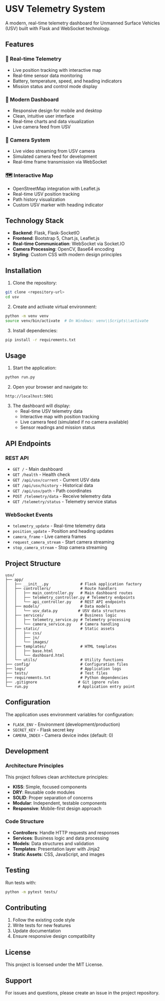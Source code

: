 # USV Telemetry System

A modern, real-time telemetry dashboard for Unmanned Surface Vehicles (USV) built with Flask and WebSocket technology.

## Features

### 🚢 Real-time Telemetry
- Live position tracking with interactive map
- Real-time sensor data monitoring
- Battery, temperature, speed, and heading indicators
- Mission status and control mode display

### 📱 Modern Dashboard
- Responsive design for mobile and desktop
- Clean, intuitive user interface
- Real-time charts and data visualization
- Live camera feed from USV

### 🎥 Camera System
- Live video streaming from USV camera
- Simulated camera feed for development
- Real-time frame transmission via WebSocket

### 🗺️ Interactive Map
- OpenStreetMap integration with Leaflet.js
- Real-time USV position tracking
- Path history visualization
- Custom USV marker with heading indicator

## Technology Stack

- **Backend**: Flask, Flask-SocketIO
- **Frontend**: Bootstrap 5, Chart.js, Leaflet.js
- **Real-time Communication**: WebSocket via Socket.IO
- **Camera Processing**: OpenCV, Base64 encoding
- **Styling**: Custom CSS with modern design principles

## Installation

1. Clone the repository:
```bash
git clone <repository-url>
cd usv
```

2. Create and activate virtual environment:
```bash
python -m venv venv
source venv/bin/activate  # On Windows: venv\\Scripts\\activate
```

3. Install dependencies:
```bash
pip install -r requirements.txt
```

## Usage

1. Start the application:
```bash
python run.py
```

2. Open your browser and navigate to:
```
http://localhost:5001
```

3. The dashboard will display:
   - Real-time USV telemetry data
   - Interactive map with position tracking
   - Live camera feed (simulated if no camera available)
   - Sensor readings and mission status

## API Endpoints

### REST API
- `GET /` - Main dashboard
- `GET /health` - Health check
- `GET /api/usv/current` - Current USV data
- `GET /api/usv/history` - Historical data
- `GET /api/usv/path` - Path coordinates
- `POST /telemetry/data` - Receive telemetry data
- `GET /telemetry/status` - Telemetry service status

### WebSocket Events
- `telemetry_update` - Real-time telemetry data
- `position_update` - Position and heading updates
- `camera_frame` - Live camera frames
- `request_camera_stream` - Start camera streaming
- `stop_camera_stream` - Stop camera streaming

## Project Structure

```
usv/
├── app/
│   ├── __init__.py              # Flask application factory
│   ├── controllers/             # Route handlers
│   │   ├── main_controller.py   # Main dashboard routes
│   │   ├── telemetry_controller.py # Telemetry endpoints
│   │   └── api_controller.py    # REST API endpoints
│   ├── models/                  # Data models
│   │   └── usv_data.py         # USV data structures
│   ├── services/                # Business logic
│   │   ├── telemetry_service.py # Telemetry processing
│   │   └── camera_service.py    # Camera handling
│   ├── static/                  # Static assets
│   │   ├── css/
│   │   ├── js/
│   │   └── images/
│   ├── templates/               # HTML templates
│   │   ├── base.html
│   │   └── dashboard.html
│   └── utils/                   # Utility functions
├── config/                      # Configuration files
├── logs/                        # Application logs
├── tests/                       # Test files
├── requirements.txt             # Python dependencies
├── .gitignore                  # Git ignore rules
└── run.py                      # Application entry point
```

## Configuration

The application uses environment variables for configuration:

- `FLASK_ENV` - Environment (development/production)
- `SECRET_KEY` - Flask secret key
- `CAMERA_INDEX` - Camera device index (default: 0)

## Development

### Architecture Principles

This project follows clean architecture principles:

- **KISS**: Simple, focused components
- **DRY**: Reusable code modules
- **SOLID**: Proper separation of concerns
- **Modular**: Independent, testable components
- **Responsive**: Mobile-first design approach

### Code Structure

- **Controllers**: Handle HTTP requests and responses
- **Services**: Business logic and data processing
- **Models**: Data structures and validation
- **Templates**: Presentation layer with Jinja2
- **Static Assets**: CSS, JavaScript, and images

## Testing

Run tests with:
```bash
python -m pytest tests/
```

## Contributing

1. Follow the existing code style
2. Write tests for new features
3. Update documentation
4. Ensure responsive design compatibility

## License

This project is licensed under the MIT License.

## Support

For issues and questions, please create an issue in the project repository.